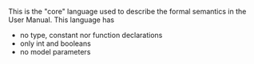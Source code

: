 This is the "core" language used to describe the formal semantics in the User Manual.
This language has
- no type, constant nor function declarations
- only int and booleans
- no model parameters
